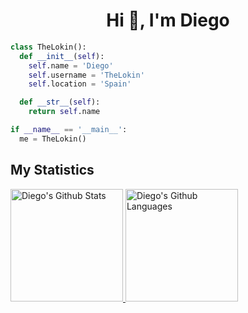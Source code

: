 <h1 align="center">Hi 👋, I'm Diego</h1>

```python
class TheLokin():
  def __init__(self):
    self.name = 'Diego'
    self.username = 'TheLokin'
    self.location = 'Spain'

  def __str__(self):
    return self.name

if __name__ == '__main__':
  me = TheLokin()
```

## My Statistics
<p align="left">
  <a href="https://github.com/TheLokin">
    <img height="180em" src="https://github-readme-stats.vercel.app/api?username=TheLokin&count_private=true&show_icons=true&theme=gruvbox&hide_border=true" alt="Diego's Github Stats"/>
    <img height="180em" src="https://github-readme-stats.vercel.app/api/top-langs/?username=TheLokin&theme=gruvbox&hide_border=true&layout=compact&langs_count=6" alt="Diego's Github Languages" />
  </a>
</p>
